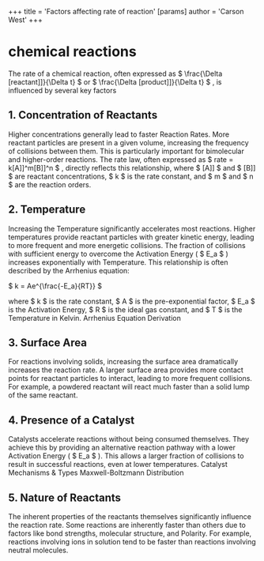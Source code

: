 +++
 title = 'Factors affecting rate of reaction'
[params]
	author = 'Carson West'
+++

# chemical reactions

The rate of a chemical reaction, often expressed as  $ \frac{\Delta [reactant]]}{\Delta t} $  or  $ \frac{\Delta [product]]}{\Delta t} $ , is influenced by several key factors

## 1. Concentration of Reactants

Higher concentrations generally lead to faster Reaction Rates.  More reactant particles are present in a given volume, increasing the frequency of collisions between them.  This is particularly important for bimolecular and higher-order reactions.  The rate law, often expressed as   $ rate = k[A]]^m[B]]^n $ , directly reflects this relationship, where   $ [A]] $  and  $ [B]] $  are reactant concentrations,  $ k $  is the rate constant, and  $ m $  and  $ n $  are the reaction orders.

## 2. Temperature

Increasing the Temperature significantly accelerates most reactions.  Higher temperatures provide reactant particles with greater kinetic energy, leading to more frequent and more energetic collisions.  The fraction of collisions with sufficient energy to overcome the Activation Energy ( $ E_a $ ) increases exponentially with Temperature. This relationship is often described by the Arrhenius equation:

 $ k = Ae^{\frac{-E_a}{RT}} $ 

where  $ k $  is the rate constant,  $ A $  is the pre-exponential factor,  $ E_a $  is the Activation Energy,  $ R $  is the ideal gas constant, and  $ T $  is the Temperature in Kelvin.  Arrhenius Equation Derivation

## 3. Surface Area

For reactions involving solids, increasing the surface area dramatically increases the reaction rate.  A larger surface area provides more contact points for reactant particles to interact, leading to more frequent collisions.  For example, a powdered reactant will react much faster than a solid lump of the same reactant.

## 4. Presence of a Catalyst

Catalysts accelerate reactions without being consumed themselves. They achieve this by providing an alternative reaction pathway with a lower Activation Energy ( $ E_a $ ).  This allows a larger fraction of collisions to result in successful reactions, even at lower temperatures.  Catalyst Mechanisms & Types Maxwell-Boltzmann Distribution

## 5. Nature of Reactants

The inherent properties of the reactants themselves significantly influence the reaction rate.  Some reactions are inherently faster than others due to factors like bond strengths, molecular structure, and Polarity.  For example, reactions involving ions in solution tend to be faster than reactions involving neutral molecules.